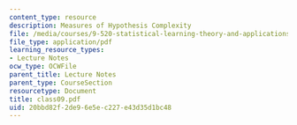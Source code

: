 ```yaml
---
content_type: resource
description: Measures of Hypothesis Complexity
file: /media/courses/9-520-statistical-learning-theory-and-applications-spring-2003/20bbd82f2de96e5ec227e43d35d1bc48_class09.pdf
file_type: application/pdf
learning_resource_types:
- Lecture Notes
ocw_type: OCWFile
parent_title: Lecture Notes
parent_type: CourseSection
resourcetype: Document
title: class09.pdf
uid: 20bbd82f-2de9-6e5e-c227-e43d35d1bc48
---
```

